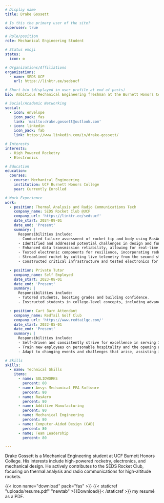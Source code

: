 ```yaml
---
# Display name
title: Drake Gossett

# Is this the primary user of the site?
superuser: true

# Role/position
role: Mechanical Engineering Student

# Status emoji
status:
  icon: ⚙

# Organizations/Affiliations
organizations:
  - name: SEDS UCF
    url: https://linktr.ee/sedsucf

# Short bio (displayed in user profile at end of posts)
bio: Ambitious Mechanical Engineering freshman at the Burnett Honors College at UCF with a passion for problem-solving and a keen interest in defense projects. Eager to secure an internship to gain practical experience beyond the classroom.

# Social/Academic Networking
social:
  - icon: envelope
    icon_pack: fas
    link: 'mailto:drake.gossett@outlook.com'
  - icon: linkedin
    icon_pack: fab
    link: https://www.linkedin.com/in/drake-gossett/

# Interests
interests:
  - High Powered Rocketry
  - Electronics

# Education
education:
  courses:
  - course: Mechanical Engineering
    institution: UCF Burnett Honors College
    year: Currently Enrolled

# Work Experience
work:
  - position: Thermal Analysis and Radio Communications Tech
    company_name: SEDS Rocket Club @UCF
    company_url: 'https://linktr.ee/sedsucf'
    date_start: 2024-09-01
    date_end: 'Present'
    summary: |
      Responsibilities include:
      - Conducted failure assessment of rocket tip and body using RasAero, SolidWorks, and Ansys.
      - Identified and addressed potential challenges in design and functionality through a FMEA chart.
      - Enhanced data transmission reliability, allowing for real-time tracking during launches.
      - Tested electronic components for resilience, incorporating redundancy measures to enhance system reliability.
      - Streamlined rocket by cutting live telemetry from the second stage, saving weight and increasing altitude.
      - Constructed critical infrastructure and tested electronics for the final design during build sessions.

  - position: Private Tutor
    company_name: Self Employed
    date_start: 2023-08-01
    date_end: 'Present'
    summary: |
      Responsibilities include:
      - Tutored students, boosting grades and building confidence.
      - Instructed students in college-level concepts, including advanced Mathematics, Physics, and English Composition.

  - position: Cart Barn Attendant
    company_name: RedTail Golf Club
    company_url: 'https://www.redtailgc.com/'
    date_start: 2022-05-01
    date_end: 'Present'
    summary: |
      Responsibilities include:
      - Self-driven and consistently strive for excellence in serving 100+ members and guests.
      - Train new employees on personable hospitality and the opening and closing procedures.
      - Adapt to changing events and challenges that arise, assisting in tournaments to provide a seamless experience.

# Skills
skills:
  - name: Technical Skills
    items:
      - name: SOLIDWORKS
        percent: 80
      - name: Ansys Mechanical FEA Software
        percent: 80
      - name: RasAero
        percent: 80
      - name: Additive Manufacturing
        percent: 80
      - name: Mechanical Engineering
        percent: 80
      - name: Computer-Aided Design (CAD)
        percent: 80
      - name: Team Leadership
        percent: 80

---
```


Drake Gossett is a Mechanical Engineering student at UCF Burnett Honors College. His interests include high-powered rocketry, electronics, and mechanical design. He actively contributes to the SEDS Rocket Club, focusing on thermal analysis and radio communications for high-altitude rockets.

{{< icon name="download" pack="fas" >}} {{< staticref "uploads/resume.pdf" "newtab" >}}Download{{< /staticref >}} my resumé as a PDF.
